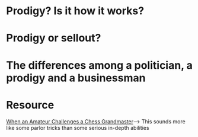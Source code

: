 # Prodigy? Is it how it works?

# Prodigy or sellout?

# The differences among a politician, a prodigy and a businessman

# Resource
[When an Amateur Challenges a ​Chess Grandmaster](https://www.youtube.com/watch?v=MFNv-FJFGTg)--> This sounds more like some parlor tricks than some serious in-depth abilities 